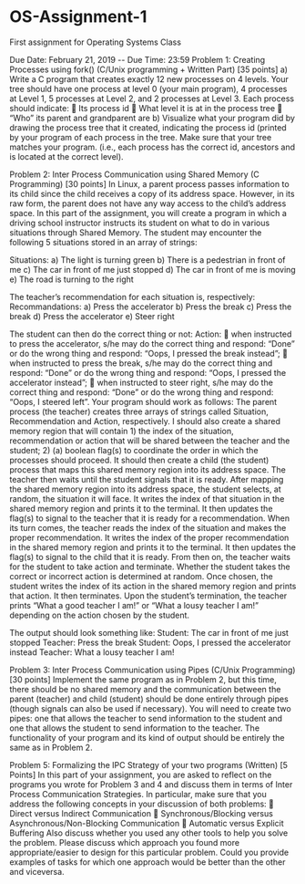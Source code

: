 # OS-Assignment-1
First assignment for Operating Systems Class

Due Date: February 21, 2019 -- Due Time: 23:59
Problem 1: Creating Processes using fork() (C/Unix programming + Written Part) [35 points]
a) Write a C program that creates exactly 12 new processes on 4 levels. Your tree should have one
process at level 0 (your main program), 4 processes at Level 1, 5 processes at Level 2, and 2
processes at Level 3. Each process should indicate:
 Its process id
 What level it is at in the process tree
 “Who” its parent and grandparent are
b) Visualize what your program did by drawing the process tree that it created, indicating the
process id (printed by your program of each process in the tree. Make sure that your tree
matches your program. (i.e., each process has the correct id, ancestors and is located at the
correct level).


Problem 2: Inter Process Communication using Shared Memory (C Programming) [30 points]
In Linux, a parent process passes information to its child since the child receives a copy of its address
space. However, in its raw form, the parent does not have any way access to the child’s address space.
In this part of the assignment, you will create a program in which a driving school instructor instructs its
student on what to do in various situations through Shared Memory.
The student may encounter the following 5 situations stored in an array of strings:

Situations:
a) The light is turning green
b) There is a pedestrian in front of me
c) The car in front of me just stopped
d) The car in front of me is moving
e) The road is turning to the right

The teacher’s recommendation for each situation is, respectively:
Recommandations:
a) Press the accelerator
b) Press the break
c) Press the break
d) Press the accelerator
e) Steer right

 The student can then do the correct thing or not:
Action:
 when instructed to press the accelerator, s/he may do the correct thing and respond: “Done” or
do the wrong thing and respond: “Oops, I pressed the break instead”;
 when instructed to press the break, s/he may do the correct thing and respond: “Done” or do
the wrong thing and respond: “Oops, I pressed the accelerator instead”;
 when instructed to steer right, s/he may do the correct thing and respond: “Done” or do the
wrong thing and respond: “Oops, I steered left”.
Your program should work as follows:
The parent process (the teacher) creates three arrays of strings called Situation, Recommendation and
Action, respectively. I should also create a shared memory region that will contain 1) the index of the
situation, recommendation or action that will be shared between the teacher and the student; 2) (a)
boolean flag(s) to coordinate the order in which the processes should proceed. It should then create a
child (the student) process that maps this shared memory region into its address space. The teacher
then waits until the student signals that it is ready. After mapping the shared memory region into its
address space, the student selects, at random, the situation it will face. It writes the index of that
situation in the shared memory region and prints it to the terminal. It then updates the flag(s) to signal
to the teacher that it is ready for a recommendation. When its turn comes, the teacher reads the index
of the situation and makes the proper recommendation. It writes the index of the proper
recommendation in the shared memory region and prints it to the terminal. It then updates the flag(s)
to signal to the child that it is ready. From then on, the teacher waits for the student to take action and
terminate. Whether the student takes the correct or incorrect action is determined at random. Once
chosen, the student writes the index of its action in the shared memory region and prints that action. It
then terminates. Upon the student’s termination, the teacher prints “What a good teacher I am!” or
“What a lousy teacher I am!” depending on the action chosen by the student.

The output should look something like:
Student: The car in front of me just stopped
Teacher: Press the break
Student: Oops, I pressed the accelerator instead
Teacher: What a lousy teacher I am!

Problem 3: Inter Process Communication using Pipes (C/Unix Programming) [30 points]
Implement the same program as in Problem 2, but this time, there should be no shared memory and the
communication between the parent (teacher) and child (student) should be done entirely through pipes
(though signals can also be used if necessary). You will need to create two pipes: one that allows the
teacher to send information to the student and one that allows the student to send information to the
teacher. The functionality of your program and its kind of output should be entirely the same as in
Problem 2.

Problem 5: Formalizing the IPC Strategy of your two programs (Written) [5 Points]
In this part of your assignment, you are asked to reflect on the programs you wrote for Problem 3 and 4
and discuss them in terms of Inter Process Communication Strategies. In particular, make sure that you
address the following concepts in your discussion of both problems:
 Direct versus Indirect Communication
 Synchronous/Blocking versus Asynchronous/Non-Blocking Communication
 Automatic versus Explicit Buffering
Also discuss whether you used any other tools to help you solve the problem.
Please discuss which approach you found more appropriate/easier to design for this particular problem.
Could you provide examples of tasks for which one approach would be better than the other and viceversa.

